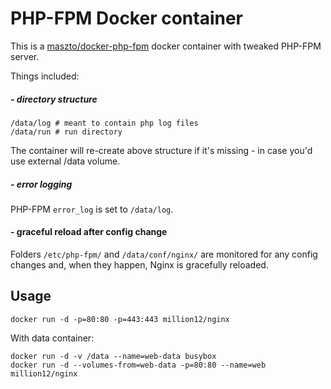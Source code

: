 # PHP-FPM Docker container

This is a [maszto/docker-php-fpm](https://registry.hub.docker.com/u/maszto/docker-php-fpm/) docker container with tweaked PHP-FPM server.

Things included:

##### - directory structure
```
/data/log # meant to contain php log files
/data/run # run directory
```
The container will re-create above structure if it's missing - in case you'd use external /data volume.

##### - error logging

PHP-FPM `error_log` is set to `/data/log`.

#### - graceful reload after config change

Folders `/etc/php-fpm/` and `/data/conf/nginx/` are monitored for any config changes and, when they happen, Nginx is gracefully reloaded.


## Usage

`docker run -d -p=80:80 -p=443:443 million12/nginx`

With data container:  
```
docker run -d -v /data --name=web-data busybox
docker run -d --volumes-from=web-data -p=80:80 --name=web million12/nginx
```

